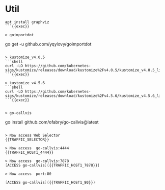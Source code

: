 # Util 

```
apt install graphviz
```{{exec}}

> goimportdot

```
go get -u github.com/yqylovy/goimportdot
```{{exec}}

> kustomize_v4.0.5
```shell
curl -LO https://github.com/kubernetes-sigs/kustomize/releases/download/kustomize%2Fv4.0.5/kustomize_v4.0.5_linux_amd64.tar.gz
```{{exec}}

> kustomize_v4.5.6
```shell
curl -LO https://github.com/kubernetes-sigs/kustomize/releases/download/kustomize%2Fv4.5.6/kustomize_v4.5.6_linux_amd64.tar.gz
```{{exec}}


> go-callvis

```
go install github.com/ofabry/go-callvis@latest
```{{exec}}

> Now access Web Selector
{{TRAFFIC_SELECTOR}}

> Now access  go-callvis:4444
{{TRAFFIC_HOST1_4444}}

> Now access  go-callvis:7878
[ACCESS go-callvis]({{TRAFFIC_HOST1_7878}})

> Now access  port:80

[ACCESS go-callvis]({{TRAFFIC_HOST1_80}})
